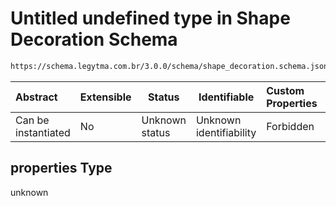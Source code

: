 # Untitled undefined type in Shape Decoration Schema

```txt
https://schema.legytma.com.br/3.0.0/schema/shape_decoration.schema.json#/properties
```




| Abstract            | Extensible | Status         | Identifiable            | Custom Properties | Additional Properties | Access Restrictions | Defined In                                                                                      |
| :------------------ | ---------- | -------------- | ----------------------- | :---------------- | --------------------- | ------------------- | ----------------------------------------------------------------------------------------------- |
| Can be instantiated | No         | Unknown status | Unknown identifiability | Forbidden         | Allowed               | none                | [shape_decoration.schema.json\*](../schema/shape_decoration.schema.json) |

## properties Type

unknown
